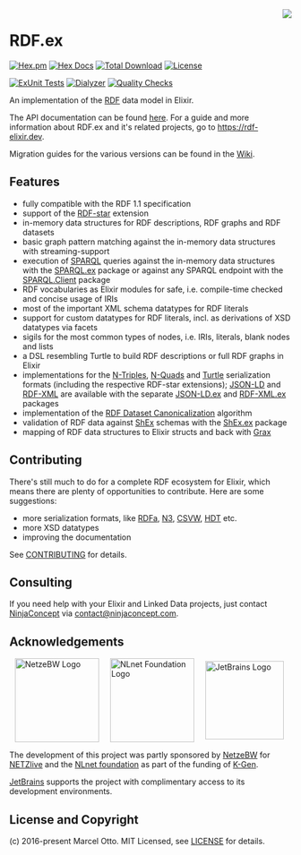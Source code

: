 <img src="rdf-logo.png" align="right" />

# RDF.ex

[![Hex.pm](https://img.shields.io/hexpm/v/rdf.svg?style=flat-square)](https://hex.pm/packages/rdf)
[![Hex Docs](https://img.shields.io/badge/hex-docs-lightgreen.svg)](https://hexdocs.pm/rdf/)
[![Total Download](https://img.shields.io/hexpm/dt/rdf.svg)](https://hex.pm/packages/rdf)
[![License](https://img.shields.io/hexpm/l/rdf.svg)](https://github.com/rdf-elixir/rdf-ex/blob/master/LICENSE.md)

[![ExUnit Tests](https://github.com/rdf-elixir/rdf-ex/actions/workflows/elixir-build-and-test.yml/badge.svg)](https://github.com/rdf-elixir/rdf-ex/actions/workflows/elixir-build-and-test.yml)
[![Dialyzer](https://github.com/rdf-elixir/rdf-ex/actions/workflows/elixir-dialyzer.yml/badge.svg)](https://github.com/rdf-elixir/rdf-ex/actions/workflows/elixir-dialyzer.yml)
[![Quality Checks](https://github.com/rdf-elixir/rdf-ex/actions/workflows/elixir-quality-checks.yml/badge.svg)](https://github.com/rdf-elixir/rdf-ex/actions/workflows/elixir-quality-checks.yml)


An implementation of the [RDF](https://www.w3.org/TR/rdf11-primer/) data model in Elixir.

The API documentation can be found [here](https://hexdocs.pm/rdf/). For a guide and more information about RDF.ex and it's related projects, go to <https://rdf-elixir.dev>.

Migration guides for the various versions can be found in the [Wiki](https://github.com/rdf-elixir/rdf-ex/wiki).


## Features

- fully compatible with the RDF 1.1 specification
- support of the [RDF-star] extension
- in-memory data structures for RDF descriptions, RDF graphs and RDF datasets
- basic graph pattern matching against the in-memory data structures with streaming-support
- execution of [SPARQL] queries against the in-memory data structures with the [SPARQL.ex] package or against any SPARQL endpoint with the [SPARQL.Client] package
- RDF vocabularies as Elixir modules for safe, i.e. compile-time checked and concise usage of IRIs
- most of the important XML schema datatypes for RDF literals
- support for custom datatypes for RDF literals, incl. as derivations of XSD datatypes via facets 
- sigils for the most common types of nodes, i.e. IRIs, literals, blank nodes and lists
- a DSL resembling Turtle to build RDF descriptions or full RDF graphs in Elixir
- implementations for the [N-Triples], [N-Quads] and [Turtle] serialization formats (including the respective RDF-star extensions); [JSON-LD] and [RDF-XML] are available with the separate [JSON-LD.ex] and [RDF-XML.ex] packages
- implementation of the [RDF Dataset Canonicalization] algorithm  
- validation of RDF data against [ShEx] schemas with the [ShEx.ex] package
- mapping of RDF data structures to Elixir structs and back with [Grax]


## Contributing

There's still much to do for a complete RDF ecosystem for Elixir, which means there are plenty of opportunities to contribute. Here are some suggestions:

- more serialization formats, like [RDFa], [N3], [CSVW], [HDT] etc.
- more XSD datatypes
- improving the documentation

See [CONTRIBUTING](CONTRIBUTING.md) for details.


## Consulting

If you need help with your Elixir and Linked Data projects, just contact [NinjaConcept](https://www.ninjaconcept.com/) via <contact@ninjaconcept.com>.


## Acknowledgements

<div style="display: flex; align-items: center;">
    <img src="https://iconape.com/wp-content/png_logo_vector/netze-bw-logo.png" alt="NetzeBW Logo" style="height:150px; margin: 0px 10px;">
    <img src="https://nlnet.nl/logo/banner.svg" alt="NLnet Foundation Logo" style="width:150px; margin: 0px 10px;">
    <img src="https://resources.jetbrains.com/storage/products/company/brand/logos/jb_beam.svg" alt="JetBrains Logo" style="height:140px; margin: 0px 10px;">
</div>

The development of this project was partly sponsored by [NetzeBW](https://www.netze-bw.de/) for [NETZlive](https://www.netze-bw.de/unsernetz/netzinnovationen/digitalisierung/netzlive) and the [NLnet foundation](https://nlnet.nl/) as part of the funding of [K-Gen](https://nlnet.nl/project/K-Gen/).

[JetBrains](https://www.jetbrains.com/?from=RDF.ex) supports the project with complimentary access to its development environments.


## License and Copyright

(c) 2016-present Marcel Otto. MIT Licensed, see [LICENSE](LICENSE.md) for details.


[RDF.ex]:               https://hex.pm/packages/rdf
[JSON-LD.ex]:           https://hex.pm/packages/json_ld
[RDF-XML.ex]:           https://hex.pm/packages/rdf_xml
[SPARQL.ex]:            https://hex.pm/packages/sparql
[SPARQL.Client]:        https://hex.pm/packages/sparql_client
[ShEx.ex]:              https://hex.pm/packages/shex
[Grax]:                 https://hex.pm/packages/grax
[RDF-star]:             https://w3c.github.io/rdf-star/cg-spec
[N-Triples]:            https://www.w3.org/TR/n-triples/
[N-Quads]:              https://www.w3.org/TR/n-quads/
[Turtle]:               https://www.w3.org/TR/turtle/
[N3]:                   https://www.w3.org/TeamSubmission/n3/
[JSON-LD]:              https://www.w3.org/TR/json-ld/
[RDFa]:                 https://www.w3.org/TR/rdfa-syntax/
[RDF-XML]:              https://www.w3.org/TR/rdf-syntax-grammar/
[CSVW]:                 https://www.w3.org/TR/tabular-data-model/
[HDT]:                  http://www.rdfhdt.org/
[SPARQL]:               https://www.w3.org/TR/sparql11-overview/
[ShEx]:                 https://shex.io/
[RDF Dataset Canonicalization]: https://www.w3.org/TR/rdf-canon/
